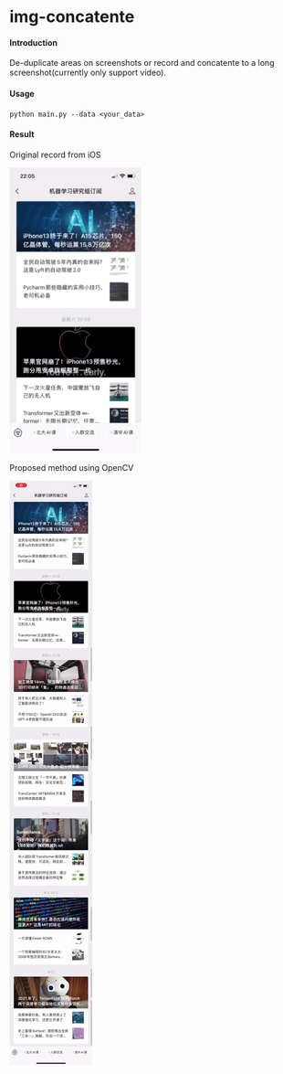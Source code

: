 # img-concatente

#### Introduction

De-duplicate areas on screenshots or record and concatente to a long screenshot(currently only support video).

#### Usage

```
python main.py --data <your_data>
```

#### Result

Original record from iOS

![record](test.gif)

Proposed method using OpenCV

![record](test_concat.jpg)

